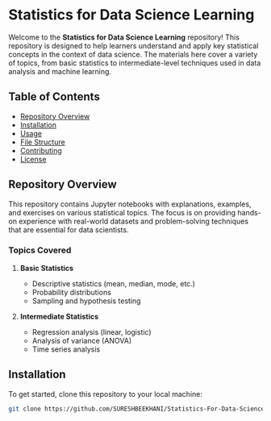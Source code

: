 # Statistics for Data Science Learning

Welcome to the **Statistics for Data Science Learning** repository! This repository is designed to help learners understand and apply key statistical concepts in the context of data science. The materials here cover a variety of topics, from basic statistics to intermediate-level techniques used in data analysis and machine learning.

## Table of Contents

- [Repository Overview](#repository-overview)
- [Installation](#installation)
- [Usage](#usage)
- [File Structure](#file-structure)
- [Contributing](#contributing)
- [License](#license)

## Repository Overview

This repository contains Jupyter notebooks with explanations, examples, and exercises on various statistical topics. The focus is on providing hands-on experience with real-world datasets and problem-solving techniques that are essential for data scientists.

### Topics Covered

1. **Basic Statistics**  
   - Descriptive statistics (mean, median, mode, etc.)
   - Probability distributions
   - Sampling and hypothesis testing

2. **Intermediate Statistics**  
   - Regression analysis (linear, logistic)
   - Analysis of variance (ANOVA)
   - Time series analysis

## Installation

To get started, clone this repository to your local machine:

```bash
git clone https://github.com/SURESHBEEKHANI/Statistics-For-Data-Science-learining.git
